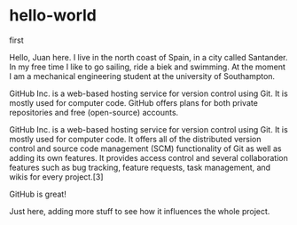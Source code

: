 # hello-world

first 

Hello, Juan here. I live in the north coast of Spain, in a city called Santander. In my free time I like to go sailing, ride a biek and swimming. At the moment I am a mechanical engineering student at the university of Southampton.


GitHub Inc. is a web-based hosting service for version control using Git. It is mostly used for computer code. 
GitHub offers plans for both private repositories and free (open-source) accounts.


GitHub Inc. is a web-based hosting service for version control using Git. It is mostly used for computer code. It offers all of the distributed version control and source code management (SCM) functionality of Git as well as adding its own features. It provides access control and several collaboration features such as bug tracking, feature requests, task management, and wikis for every project.[3]


GitHub is great!

Just here, adding more stuff to see how it influences the whole project.

